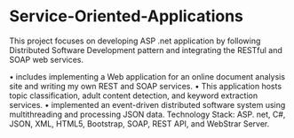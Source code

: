 # Service-Oriented-Applications
This project focuses on developing ASP .net application by following Distributed Software Development pattern
and integrating the RESTful and SOAP web services. 

• includes implementing a Web application for an online document analysis site and writing my own REST and SOAP services. 
• This application hosts topic classification, adult content detection, and keyword extraction services.
• implemented an event-driven distributed software system using multithreading and processing JSON data.
Technology Stack: ASP. net, C#, JSON, XML, HTML5, Bootstrap, SOAP, REST API, and WebStrar Server.

